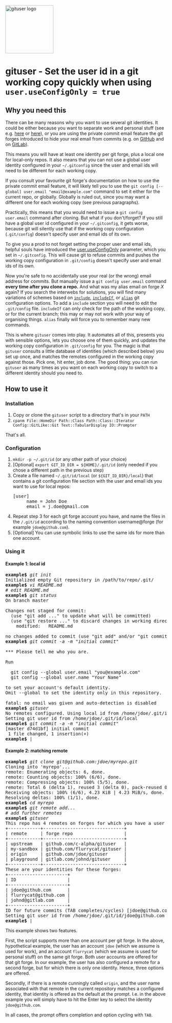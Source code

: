 <img src="https://condition-alpha.com/software/images/gituser.png" width="150px" alt="gituser logo" />

# gituser - Set the user id in a git working copy quickly when using `user.useConfigOnly = true`


## Why you need this

There can be many reasons why you want to use several git identities. It could be either because you want to separate work and personal stuff (see e.g. [here](https://blog.stevenocchipinti.com/2016/12/28/different-author-email-addresses-per-git-repository/) or [here](https://collectiveidea.com/blog/archives/2016/04/04/multiple-personalities-in-git)), or you are using the private commit email feature the git forges introduced to hide your real email from commits (e.g. on [GitHub](https://github.blog/2017-04-11-private-emails-now-more-private/) and on [GitLab](https://gitlab.com/help/user/profile/index?target=_blank#private-commit-email)).

This means you will have at least one identity per git forge, plus a local one for local-only repos. It also means that you can not use a global user identity configured in your `~/.gitconfig` since the user and email ids will need to be different for each working copy.

If you consult your favourite git forge's documentation on how to use the private commit email feature, it will likely tell you to use the `git config [--global] user.email "email@example.com"` command to set it either for the current repo, or globally. Globally is ruled out, since you may want a different one for each working copy (see previous paragraphs).

Practically, this means that you would need to issue a `git config user.email` command after cloning. But what if you don't/forget? If you still have a global user id configured in your `~/.gitconfig`, it gets worse, because git will silently use that if the working copy configuration (`.git/config`) doesn't specify user and email ids of its own.

To give you a prod to not forget setting the proper user and email ids, helpful souls have introduced the [user.useConfigOnly](https://git-scm.com/docs/git-config?source=post_page---------------------------#Documentation/git-config.txt-useruseConfigOnly) parameter, which you set in `~/.gitconfig`. This will cause git to refuse commits and pushes the working copy configuration in `.git/config` doesn't specify user and email ids of its own.

Now you're safe to no accidentally use your real (or the wrong) email address for commits. But manually issue a `git config user.email` command **every time after you clone a repo.** And what was my alias email on forge *X* again? If you search the interwebs for solutions, you will find many variations of schemes based on [`include`](https://git-scm.com/docs/git-config?source=post_page---------------------------#_includes), [`includeIf`](https://git-scm.com/docs/git-config?source=post_page---------------------------#_conditional_includes), or [`alias`](https://git-scm.com/docs/git-config?source=post_page---------------------------#Documentation/git-config.txt-alias) git configuration options. To add a `include` section you will need to edit the `.git/config` file. `includeIf` can only check for the path of the working copy, or for the current branch; this may or may not work with your way of organising things. `alias` finally will force you to remember many new commands.

This is where `gituser` comes into play. It automates all of this, presents you with sensible options, lets you choose one of them quickly, and updates the working copy configuration in `.git/config` for you. The magic is that `gituser` consults a little database of identities (which described below) you set up once, and matches the remotes configured in the working copy against those. Pick one, hit enter, job done. The good thing: you can run `gituser` as many times as you want on each working copy to switch to a different identity should you need to.


## How to use it


### Installation

1.  Copy or clone the `gituser` script to a directory that's in your `PATH`
2.  `cpanm File::HomeDir Path::Class Path::Class::Iterator Config::GitLike::Git Text::TabularDisplay IO::Prompter`

That's all.


### Configuration

1. `mkdir -p ~/.git/id` (or any other path of your choice)
2. \[Optional\] `export GIT_ID_DIR = ${HOME}/.git/id` (only needed if you chose a different path in the previous step)
3. Create a file named `~/.git/id/local` (or `${GIT_ID_DIR}/local`) that contains a git configuration file section with the user and email ids you want to use for local repos:
   <pre>
   [user]
        name = John Doe
        email = j.doe@gmail.com
   </pre>
4. Repeat step 3 for each git forge account you have, and name the files in the `/.git/id` according to the naming convention username@forge (for example `jdoe@github.com`).
5. \[Optional\] You can use symbolic links to use the same ids for more than one account.


### Using it

#### Example 1: local id
<pre><b>example$</b> <i>git init</i>
Initialized empty Git repository in /path/to/repo/.git/
<b>example$</b> <i>vi README.md</i>
<i># edit README.md</i>
<b>example$</b> <i>git status</i>
On branch master

Changes not staged for commit:
  (use "git add <file>..." to update what will be committed)
  (use "git restore <file>..." to discard changes in working directory)
	modified:   README.md

no changes added to commit (use "git add" and/or "git commit -a")
<b>example$</b> <i>git commit -a -m "initial commit"</i>

*** Please tell me who you are.

Run

  git config --global user.email "you@example.com"
  git config --global user.name "Your Name"

to set your account's default identity.
Omit --global to set the identity only in this repository.

fatal: no email was given and auto-detection is disabled
<b>example$</b> <i>gituser</i>
No remotes configured. Using local id from /home/jdoe/.git/id/local.
Setting git user id from /home/jdoe/.git/id/local
<b>example$</b> <i>git commit -a -m "initial commit"</i>
[master d74d1bf] initial commit
 1 file changed, 1 insertion(+)
<b>example$</b> |</pre>

#### Example 2: matching remote
<pre><b>example$</b> <i>git clone git@github.com:jdoe/myrepo.git</i>
Cloning into 'myrepo'...
remote: Enumerating objects: 6, done.
remote: Counting objects: 100% (6/6), done.
remote: Compressing objects: 100% (5/5), done.
remote: Total 6 (delta 1), reused 3 (delta 0), pack-reused 0
Receiving objects: 100% (6/6), 4.23 KiB | 4.23 MiB/s, done.
Resolving deltas: 100% (1/1), done.
<b>example$</b> <i>cd myrepo</i>
<b>example$</b> <i>git remote add...</i>
<i># add further remotes</i>
<b>example$</b> <i>gituser</i>
This repo has 4 remotes on forges for which you have a user ID:
+------------+------------------------------+
| remote     | forge repo                   |
+------------+------------------------------+
| upstream   | github.com/c-alpha/gituser   |
| my-sandbox | github.com/flurrycat/gituser |
| origin     | github.com/jdoe/gituser      |
| playground | gitlab.com/johnd/gituser     |
+------------+------------------------------+
These are your identities for these forges:
+----------------------+
| ID                   |
+----------------------+
| jdoe@github.com      |
| flurrycat@github.com |
| johnd@gitlab.com     |
+----------------------+
ID for future commits (TAB completes/cycles) [jdoe@github.com]: <i>ENTER</i>
Setting git user id from /home/jdoe/.git/id/jdoe@github.com
<b>example$</b> |</pre>

This example shows two features.

First, the script supports more than one account per git forge. In
the above, hypothetical example, the user has an account `jdoe`
(which we assume is used for work), and an account `flurrycat`
(which we assume is used for personal stuff) on the same git
forge. Both user accounts are offered for that git forge. In our
example, the user has also configured a remote for a second forge,
but for which there is only one identity. Hence, three options are
offered.

Secondly, if there is a remote cunningly called `origin`, and the
user name associated with that remote in the current repository
matches a configured identity, that identity is offered as the
default at the prompt. I.e. in the above example you will simply
have to hit the Enter key to select the identity
`jdoe@github.com`.

In all cases, the prompt offers completion and option cycling with
`TAB`.
